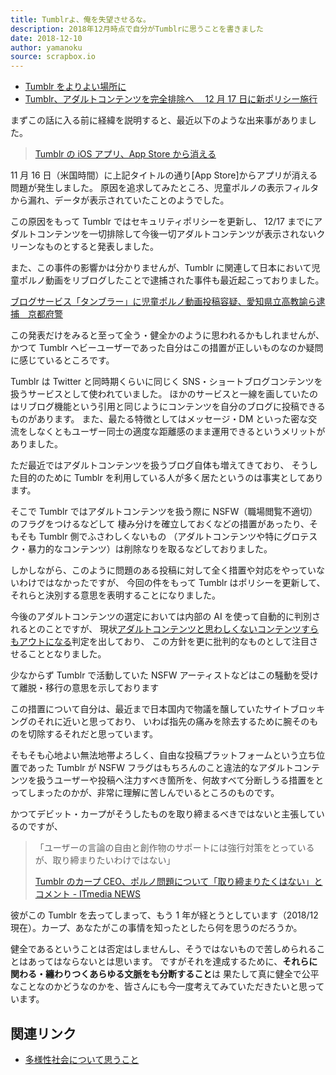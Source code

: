 ```yaml
---
title: Tumblrよ、俺を失望させるな。
description: 2018年12月時点で自分がTumblrに思うことを書きました
date: 2018-12-10
author: yamanoku
source: scrapbox.io
---
```


- [Tumblr をよりよい場所に](https://nihongo.tumblr.com/post/180759840667/tumblr%E3%82%92%E3%82%88%E3%82%8A%E3%82%88%E3%81%84%E5%A0%B4%E6%89%80%E3%81%AB)
- [Tumblr、アダルトコンテンツを完全排除へ　 12 月 17 日に新ポリシー施行](http://www.itmedia.co.jp/news/articles/1812/04/news060.html)

まずこの話に入る前に経緯を説明すると、最近以下のような出来事がありました。

> [Tumblr の iOS アプリ、App Store から消える](http://www.itmedia.co.jp/news/articles/1811/19/news087.html)

11 月 16 日（米国時間）に上記タイトルの通り[App Store]からアプリが消える問題が発生しました。
原因を追求してみたところ、児童ポルノの表示フィルタから漏れ、データが表示されていたことのようでした。

この原因をもって Tumblr ではセキュリティポリシーを更新し、
12/17 までにアダルトコンテンツを一切排除して今後一切アダルトコンテンツが表示されないクリーンなものとすると発表しました。

また、この事件の影響かは分かりませんが、Tumblr に関連して日本において児童ポルノ動画をリブログしたことで逮捕された事件も最近起こっておりました。

[ブログサービス「タンブラー」に児童ポルノ動画投稿容疑、愛知県立高教諭ら逮捕　京都府警](https://mainichi.jp/articles/20181205/k00/00m/040/185000c)

この発表だけをみると至って全う・健全かのように思われるかもしれませんが、
かつて Tumblr ヘビーユーザーであった自分はこの措置が正しいものなのか疑問に感じているところです。

Tumblr は Twitter と同時期くらいに同じく SNS・ショートブログコンテンツを扱うサービスとして使われていました。
ほかのサービスと一線を画していたのはリブログ機能という引用と同じようにコンテンツを自分のブログに投稿できるものがあります。
また、最たる特徴としてはメッセージ・DM といった密な交流をしなくともユーザー同士の適度な距離感のまま運用できるというメリットがありました。

ただ最近ではアダルトコンテンツを扱うブログ自体も増えてきており、
そうした目的のために Tumblr を利用している人が多く居たというのは事実としてあります。

そこで Tumblr ではアダルトコンテンツを扱う際に NSFW（職場閲覧不適切）のフラグをつけるなどして
棲み分けを確立しておくなどの措置があったり、そもそも Tumblr 側でふさわしくないもの
（アダルトコンテンツや特にグロテスク・暴力的なコンテンツ）は削除なりを取るなどしておりました。

しかしながら、このように問題のある投稿に対して全く措置や対応をやっていないわけではなかったですが、
今回の件をもって Tumblr はポリシーを更新して、それらと決別する意思を表明することになりました。

今後のアダルトコンテンツの選定においては内部の AI を使って自動的に判別されるとのことですが、
現状[アダルトコンテンツと思わしくないコンテンツすらもアウトになる](https://gigazine.net/news/20181206-tumblr-ai-flagged-post/)判定を出しており、
この方針を更に批判的なものとして注目させることとなりました。

少なからず Tumblr で活動していた NSFW アーティストなどはこの騒動を受けて離脱・移行の意思を示しております

この措置について自分は、最近まで日本国内で物議を醸していたサイトブロッキングのそれに近いと思っており、
いわば指先の痛みを除去するために腕そのものを切除するそれだと思っています。

そもそも心地よい無法地帯よろしく、自由な投稿プラットフォームという立ち位置であった Tumblr が NSFW フラグはもちろんのこと違法的なアダルトコンテンツを扱うユーザーや投稿へ注力すべき箇所を、何故すべて分断しうる措置をとってしまったのかが、非常に理解に苦しんでいるところのものです。

かつてデビット・カープがそうしたものを取り締まるべきではないと主張しているのですが、

> 「ユーザーの言論の自由と創作物のサポートには強行対策をとっているが、取り締まりたいわけではない」
>
> [Tumblr のカープ CEO、ポルノ問題について「取り締まりたくはない」とコメント - ITmedia NEWS](http://www.itmedia.co.jp/news/articles/1307/18/news091.html)

彼がこの Tumblr を去ってしまって、もう 1 年が経とうとしています（2018/12 現在）。カープ、あなたがこの事情を知ったとしたら何を思うのだろうか。

健全であるということは否定はしませんし、そうではないもので苦しめられることはあってはならないとは思います。
ですがそれを達成するために、**それらに関わる・纏わりつくあらゆる文脈をも分断すること**は
果たして真に健全で公平なことなのかどうなのかを、皆さんにも今一度考えてみていただきたいと思っています。

## 関連リンク

- [多様性社会について思うこと](i-think-inclusive-society)
